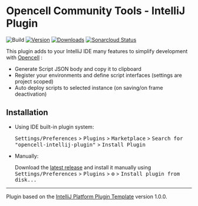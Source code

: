 # Opencell Community Tools - IntelliJ Plugin

![Build](https://github.com/Halvra/opencell-intellij-plugin/workflows/Build/badge.svg)
[![Version](https://img.shields.io/jetbrains/plugin/v/15904.svg)](https://plugins.jetbrains.com/plugin/15904)
[![Downloads](https://img.shields.io/jetbrains/plugin/d/15904.svg)](https://plugins.jetbrains.com/plugin/15904)
[![Sonarcloud Status](https://sonarcloud.io/api/project_badges/measure?project=opencell-intellij-plugin&metric=alert_status)](https://sonarcloud.io/dashboard?id=opencell-intellij-plugin)

<!-- Plugin description -->
This plugin adds to your IntelliJ IDE many features to simplify development with [Opencell](https://opencellsoft.com/) :
- Generate Script JSON body and copy it to clipboard
- Register your environments and define script interfaces (settings are project scoped)
- Auto deploy scripts to selected instance (on saving/on frame deactivation)
<!-- Plugin description end -->

## Installation

- Using IDE built-in plugin system:
  
  <kbd>Settings/Preferences</kbd> > <kbd>Plugins</kbd> > <kbd>Marketplace</kbd> > <kbd>Search for "opencell-intellij-plugin"</kbd> >
  <kbd>Install Plugin</kbd>
  
- Manually:

  Download the [latest release](https://github.com/Halvra/opencell-intellij-plugin/releases/latest) and install it manually using
  <kbd>Settings/Preferences</kbd> > <kbd>Plugins</kbd> > <kbd>⚙️</kbd> > <kbd>Install plugin from disk...</kbd>


---
Plugin based on the [IntelliJ Platform Plugin Template][template] version 1.0.0.

[template]: https://github.com/JetBrains/intellij-platform-plugin-template
